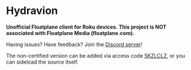 # Hydravion
**Unofficial Floatplane client for Roku devices. This project is NOT associated with Floatplane Media (floatplane.com).**


Having issues? Have feedback? Join the [Discord server](https://discord.gg/4xKDGz5M5B)!


The non-certified version can be added via access code [5KZLCLZ](https://my.roku.com/add/5KZLCLZ), or you can sideload the source itself.
